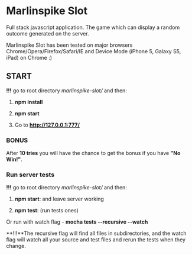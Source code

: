 # **Marlinspike Slot** #
Full stack javascript application. The game which can display a random outcome generated on the server. 


Marlinspike Slot has been tested on major browsers Chrome/Opera/Firefox/Safari/IE and Device Mode (iPhone 5, Galaxy S5, iPad) on Chrome :)

## **START** ##

**!!!** go to root directory *marlinspike-slot/* and then:

1. **npm install**


1. **npm start**

1. Go to **http://127.0.0.1:777/**

### **BONUS** ###
After **10 tries** you will have the chance to get the bonus if you have **"No Win!"**.

### **Run server tests** ###

**!!!** go to root directory *marlinspike-slot/* and then:

1. **npm start**: and leave server working

1. **npm test**: (run tests ones)

Or run with watch flag - **mocha tests --recursive --watch**

**!!!**The recursive flag will find all files in subdirectories, and the watch flag will watch all your source and test files and rerun the tests when they change.